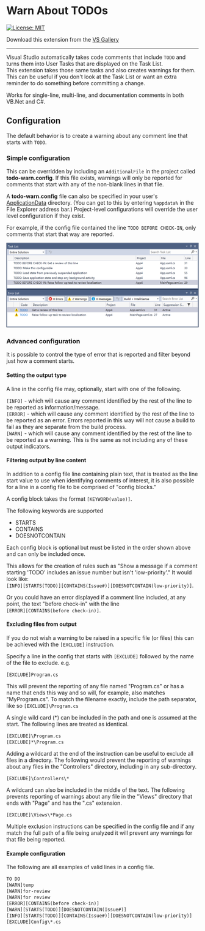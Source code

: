 # Warn About TODOs

[![License: MIT](https://img.shields.io/badge/License-MIT-green.svg)](LICENSE)

Download this extension from the [VS Gallery](https://marketplace.visualstudio.com/items?itemName=MattLaceyLtd.WarnAboutTODOs)

---------------------------------------

Visual Studio automatically takes code comments that include `TODO` and turns them into User Tasks that are displayed on the Task List.  
This extension takes those same tasks and also creates warnings for them.  
This can be useful if you don't look at the Task List or want an extra reminder to do something before committing a change.

Works for single-line, multi-line, and documentation comments in both VB.Net and C#.

## Configuration

The default behavior is to create a warning about any comment line that starts with `TODO`.

### Simple configuration

This can be overridden by including an `AdditionalFile` in the project called **todo-warn.config**.
If this file exists, warnings will only be reported for comments that start with any of the non-blank lines in that file.  

A **todo-warn.config** file can also be specified in your user's
[ApplicationData](https://docs.microsoft.com/en-us/dotnet/api/system.environment.specialfolder?view=netstandard-2.0) directory. (You can get to this by entering `%appdata%` in the File Explorer address bar.)
Project-level configurations will override the user level configuration if they exist.

For example, if the config file contained the line `TODO BEFORE CHECK-IN`, only comments that start that way are reported.

![screenshot](./art/screenshot-filtered.png)

### Advanced configuration

It is possible to control the type of error that is reported and filter beyond just how a comment starts.

#### Setting the output type

A line in the config file may, optionally, start with one of the following.

`[INFO]` - which will cause any comment identified by the rest of the line to be reported as information/message.  
`[ERROR]` - which will cause any comment identified by the rest of the line to be reported as an error. Errors reported in this way will not cause a build to fail as they are separate from the build process.  
`[WARN]` - which will cause any comment identified by the rest of the line to be reported as a warning. This is the same as not including any of these output indicators.

#### Filtering output by line content

In addition to a config file line containing plain text, that is treated as the line start value to use when identifying comments of interest, it is also possible for a line in a config file to be comprised of "config blocks."

A config block takes the format `[KEYWORD(value)]`.

The following keywords are supported

- STARTS
- CONTAINS
- DOESNOTCONTAIN

Each config block is optional but must be listed in the order shown above and can only be included once.

This allows for the creation of rules such as "Show a message if a comment starting 'TODO' includes an issue number but isn't 'low-priority'."
It would look like:  
`[INFO][STARTS(TODO)][CONTAINS(Issue#)][DOESNOTCONTAIN(low-priority)]`.

Or you could have an error displayed if a comment line included, at any point, the text "before check-in" with the line  
`[ERROR][CONTAINS(before check-in)]`.

#### Excluding files from output

If you do not wish a warning to be raised in a specific file (or files) this can be achieved with the `[EXCLUDE]` instruction.

Specify a line in the config that starts with `[EXCLUDE]` followed by the name of the file to exclude.
e.g.
```
[EXCLUDE]Program.cs
```

This will prevent the reporting of any file named "Program.cs" or has a name that ends this way and so will, for example, also matches "MyProgram.cs".
To match the filename exactly, include the path separator, like so `[EXCLUDE]\Program.cs`

A single wild card (*) can be included in the path and one is assumed at the start.
The following lines are treated as identical.
```
[EXCLUDE]\Program.cs
[EXCLUDE]*\Program.cs
```

Adding a wildcard at the end of the instruction can be useful to exclude all files in a directory. The following would prevent the reporting of warnings about any files in the "Controllers" directory, including in any sub-directory.
```
[EXCLUDE]\Controllers\*
```

A wildcard can also be included in the middle of the text. The following prevents reporting of warnings about any file in the "Views" directory that ends with "Page" and has the ".cs" extension.
```
[EXCLUDE]\Views\*Page.cs
```

Multiple exclusion instructions can be specified in the config file and if any match the full path of a file being analyzed it will prevent any warnings for that file being reported.

#### Example configuration

The following are all examples of valid lines in a config file.

```
TO DO
[WARN]temp
[WARN]for-review
[WARN]for review
[ERROR][CONTAINS(before check-in)]
[WARN][STARTS(TODO)][DOESNOTCONTAIN(Issue#)]
[INFO][STARTS(TODO)][CONTAINS(Issue#)][DOESNOTCONTAIN(low-priority)]
[EXCLUDE]Config\*.cs
```
